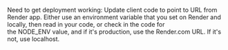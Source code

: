 Need to get deployment working:
Update client code to point to URL from Render app. 
Either use an environment variable that you set on Render and locally, then read in your code, or check in the code for the NODE_ENV value, and if it's production, use the Render.com URL. 
If it's not, use localhost.
